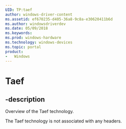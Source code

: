 ```yaml
---
UID: TP:taef
author: windows-driver-content
ms.assetid: ef670235-d405-36a8-9c8a-e30620411b6d
ms.author: windowsdriverdev
ms.date: 05/09/2018
ms.keywords: 
ms.prod: windows-hardware
ms.technology: windows-devices
ms.topic: portal
product:
-	Windows
---
```


# Taef

## -description

Overview of the Taef technology.

The Taef technology is not associated with any headers.


